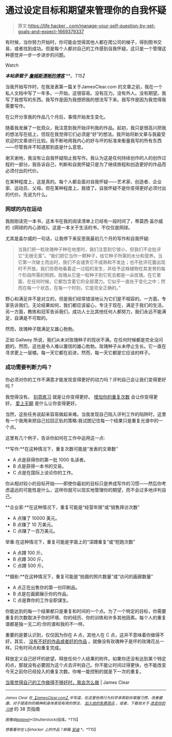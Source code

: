 # 通过设定目标和期望来管理你的自我怀疑

> 原文:[https://life hacker . com/manage-your-self-question-by-set-goals-and-expect-1669379337](https://lifehacker.com/manage-your-self-doubt-by-setting-goals-and-expectation-1669379337)

有时候，当你努力开始时，你可能会觉得其他人都在爬公司的梯子，得到图书交易，或者找到成功。但是每个人都对自己的工作感到自我怀疑。这只是一个管理这种感觉并一步一步进步的问题。

Watch

***本帖原载于*** [***詹姆斯清晰的博客***](http://jamesclear.com/self-judgment) ***。*T15】**

当我开始写作时，在我发表第一篇关于JamesClear.com 的文章之前，我在一个私人文档中写了一年多。一开始，这很容易。没有压力。没有外人。没有期望。我写了我想写的东西。我写作是因为我想把我的想法写下来。我写作是因为我觉得我需要写作。

在公开分享我的作品几个月后，事情开始发生变化。

随着我发展了一批观众，我注意到我开始评判我的作品。起初，我只是很高兴把我的想法写在纸上，但现在我觉得它们必须是“好”的想法。我开始将新文章与我最受欢迎的文章进行比较。我不断地用我内心的好与坏的标准来衡量我写的所有东西——尽管我并不知道那到底是什么意思。

谢天谢地，我没有让自我怀疑阻止我写作。我认为这是任何持续创作的人的创作过程的一部分。我告诉自己，判断和自我怀疑只是为了继续旅程和创造更好的作品而必须付出的代价。

在某种程度上，这是真的。每个人都会面对自我怀疑——艺术家、创造者、企业家、运动员、父母。但在某种程度上，我错了。自我怀疑不是你变得更好必须付出的代价。先说为什么。

### 网球的内在运动

我刚刚读完一本书，这本书在我的阅读清单上已经有一段时间了，蒂莫西·盖尔威 的《网球的内心游戏》。这是一本关于生活的书，不仅仅是网球。

尤其是盖尔威的一句话，让我停下来反思我最初几个月的写作和自我怀疑:

> 当我们把一粒玫瑰种子种在地里时，我们注意到它很小，但我们不会批评它“无根无茎”。“我们把它当作一颗种子，给它种子所需的水分和营养。当它第一次破土而出时，我们不会谴责它不成熟和不发达；也不批评花蕾出现时不开放。我们惊奇地看着这一过程的发生，并给予这株植物在其发育的每个阶段所需的照顾。玫瑰从它是一粒种子到它死去都是一朵玫瑰。在它里面，在任何时候，它都包含着它的全部潜力。它似乎一直处于变化之中；然而在每一个状态，在每一个时刻，它是完全正确的。”

野心和满足并不是对立的，但是我们经常错误地认为它们是不相容的。一方面，专家告诉我们，无论结果如何，我们都应该留心，专注于现在，满足于我们的生活。另一方面，教练和冠军告诉我们，成功人士比其他任何人都努力，我们永远不能满足，自满是不可取的。

然而，玫瑰种子既满足又雄心勃勃。

正如 Gallwey 所说，我们从未对玫瑰种子的现状不满。在任何时候都是完全没问题的。然而，这也是令人难以置信的雄心勃勃。玫瑰种子从未停止生长。它一直在寻求更上一层楼。每一天它都在前进，然而，每一天它都是它应该的样子。

### 成功需要判断力吗？

你必须对你的工作不满意才能发现变得更好的动力吗？评判自己会让我们变得更好吗？

我觉得没有。 [刻意练习](http://jamesclear.com/deliberate-practice-strategy) 就是让你变得更好。 [增加你的重复次数](http://jamesclear.com/repetitions) 会让你变得更好。 [爱上无聊](http://jamesclear.com/stay-focused) 是什么让你变得更好。

当然，这些任务说起来容易做起来难。当我发现自己陷入评判工作的陷阱时，这里有一个我用来把自己拉回正轨的策略:我试图记住每一个结果只是重复光谱中的一个点。

这里有几个例子，告诉你如何在工作中运用这一点:

**写作:**在这种情况下，重复次数可能是“发表的文章数”

*   A 点是获得你的第一批 1000 名读者。
*   B 点是获得一本书的交易。
*   C 点是在国际上谈论你的工作。

你从相对较小的目标开始——即使你最初的目标只是养成写作的习惯——然后你考虑遥远的可能性是什么，这样你就可以现实地管理你的期望，而不会过多地评判自己。

**企业家:**在这种情况下，重复可能是“经营年限”或“销售拜访次数”

*   A 点赚了 10000 美元。
*   B 点赚了 10 万美元。
*   C 点赚了一百万美元。

举重:在这种情况下，重复可能是字面上的“深蹲重复”或“短跑次数”

*   A 点蹲 100 斤。
*   B 点蹲 300 斤。
*   C 点蹲 500 斤。

**摄影:**在这种情况下，重复可能是“拍摄的照片数量”或“访问的画廊数量”

*   A 点正在出售你的第一份印刷品。
*   B 点是在画廊展示你的作品。
*   C 点是靠你的工作全职谋生。

你能达到的每一个结果都只是重复和时间的一个点。为了一个特定的目标，你需要重复的次数取决于你的环境、你的经历、你的训练和许多其他因素。每个人的重复谱都是独一无二的:你的谱和我的不一样。

重要的是要认识到，仅仅因为你在 A 点，其他人在 C 点，这并不意味着你做得不好。其实， [没有不好的作品或者好的作品](https://lifehacker.com/the-myth-of-creative-inspiration-great-artists-dont-w-1555399957) 。就像没有玫瑰种子是坏的玫瑰花丛一样。只有时间点和重复完成。

释放定义自己好坏的欲望。释放任何个人结果的附件。如果你还没有达到某个特定的点，那就没有必要因为这个点去评判自己。你不能让时间过得更快，也不能改变今天之前你已经投入的重复次数。你唯一能控制的就是下一次的重复。

[当我觉得自己的工作做得不够好时，我会怎么做](http://jamesclear.com/self-judgment) | James Clear

* * *

<small>*James Clear 在*</small>[<small>*【JamesClear.com】*</small>](http://jamesclear.com/)<small>*中写道，在这里他用行为科学来帮助你掌握习惯，改善健康。对于提高你的精神和身体表现有用的想法，*</small> [<small>*加入他的免费简讯*</small>](http://jamesclear.com/newsletter) <small>*。或者，下载他关于*</small> [<small>*改变你的习惯*</small>](http://jamesclear.com/habits) 的 38 页指南

<small>*图像由*</small>[<small>*bplanet*</small>](http://www.shutterstock.com/pic-186292949/stock-vector-businessman-making-stairs-up-to-trophy.html)<small>*(Shutterstock)组成。*T15】</small>

<small>*想看看你在 Lifehacker 上的作品？邮箱*</small> [<small>*安迪*</small>](mailto:andy@lifehacker.com) <small>*。*T15】</small>
